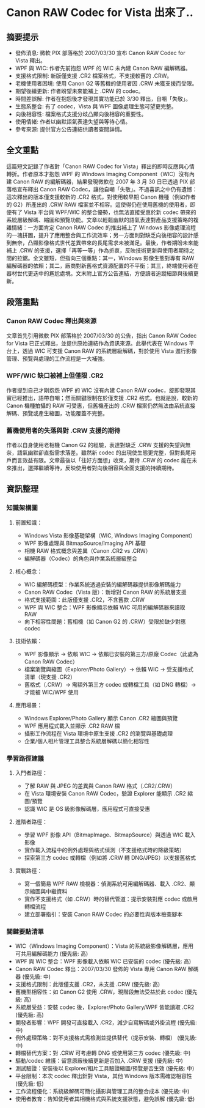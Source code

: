 # Canon RAW Codec for Vista 出來了..

## 摘要提示
- 發佈消息: 微軟 PIX 部落格於 2007/03/30 宣布 Canon RAW Codec for Vista 釋出。
- WPF 與 WIC: 作者先前抱怨 WPF 的 WIC 未內建 Canon RAW 編解碼器。
- 支援格式限制: 新版僅支援 .CR2 檔案格式，不支援較舊的 .CRW。
- 老機使用者困境: 使用 Canon G2 等舊機的使用者因 .CRW 未獲支援而受限。
- 期望後續更新: 作者盼望未來能補上 .CRW 的 codec。
- 時間差誤解: 作者在抱怨後才發現其實功能已於 3/30 釋出，自嘲「失敬」。
- 生態系整合: 有了 codec，Vista 與 WPF 圖像處理生態可望更完整。
- 向後相容性: 檔案格式支援分歧凸顯向後相容的重要性。
- 使用情緒: 作者以幽默語氣表達失望與等待心情。
- 參考來源: 提供官方公告連結供讀者查閱詳情。

## 全文重點
這篇短文記錄了作者對「Canon RAW Codec for Vista」釋出的即時反應與心情轉折。作者原本才抱怨 WPF 的 Windows Imaging Component（WIC）沒有內建 Canon RAW 的編解碼器，結果發現微軟在 2007 年 3 月 30 日已透過 PIX 部落格宣布釋出 Canon RAW Codec，讓他自嘲「失敬」。不過喜訊之中仍有遺憾：這次釋出的版本僅支援較新的 .CR2 格式，對使用較早期 Canon 機種（例如作者的 G2）所產出的 .CRW RAW 檔案並不相容。這使得仍在使用舊機的使用者，即便有了 Vista 平台與 WPF/WIC 的整合優勢，也無法直接受惠於新 codec 帶來的系統層級解碼、縮圖和預覽功能。文章以輕鬆幽默的語氣表達對產品支援策略的複雜情緒：一方面肯定 Canon RAW Codec 的推出補上了 Windows 影像處理流程的一塊拼圖，提升了應用整合與工作流效率；另一方面則對缺乏向後相容的設計感到無奈，凸顯影像格式世代差異帶來的長尾需求未被滿足。最後，作者期盼未來能補上 .CRW 的支援，選擇「再等一等」作為折衷，反映技術更新與使用者期待之間的拉鋸。全文雖短，但指向三個重點：其一，Windows 影像生態對專有 RAW 編解碼器的依賴；其二，廠商對新舊格式資源配置的不平衡；其三，終端使用者在器材世代更迭中的尷尬處境。文末附上官方公告連結，方便讀者追蹤細節與後續更新。

## 段落重點
### Canon RAW Codec 釋出與來源
文章首先引用微軟 PIX 部落格於 2007/03/30 的公告，指出 Canon RAW Codec for Vista 已正式釋出，並提供原始連結作為資訊來源。此舉代表在 Windows 平台上，透過 WIC 可支援 Canon RAW 的系統層級解碼，對於使用 Vista 進行影像管理、預覽與處理的工作流程是一大補強。

### WPF/WIC 缺口被補上但僅限 .CR2
作者提到自己才剛抱怨 WPF 的 WIC 沒有內建 Canon RAW codec，旋即發現其實已經推出，語帶自嘲；然而關鍵限制在於僅支援 .CR2 格式。也就是說，較新的 Canon 機種拍攝的 RAW 可受惠，但舊機產出的 .CRW 檔案仍然無法由系統直接解碼、預覽或產生縮圖，功能覆蓋不完整。

### 舊機使用者的失落與對 .CRW 支援的期待
作者以自身使用老相機 Canon G2 的經驗，表達對缺乏 .CRW 支援的失望與無奈，語氣幽默卻直指需求落差。雖然新 codec 的出現使生態更完整，但對長尾用戶而言效益有限。文章最後以「往好方面想」收束，期待 .CRW 的 codec 能在未來推出，選擇繼續等待，反映使用者對向後相容與全面支援的持續期待。

## 資訊整理

### 知識架構圖
1. 前置知識：
   - Windows Vista 影像基礎架構（WIC, Windows Imaging Component）
   - WPF 影像處理與 BitmapSource/Imaging API 基礎
   - 相機 RAW 格式概念與差異（Canon .CR2 vs .CRW）
   - 編解碼器（Codec）的角色與作業系統層級整合

2. 核心概念：
   - WIC 編解碼模型：作業系統透過安裝的編解碼器提供影像解碼能力
   - Canon RAW Codec（Vista 版）：新增對 Canon RAW 的系統層支援
   - 格式支援範圍：此版僅支援 .CR2，不含舊款 .CRW
   - WPF 與 WIC 整合：WPF 影像顯示依賴 WIC 可用的編解碼器來讀取 RAW
   - 向下相容性問題：舊相機（如 Canon G2 的 .CRW）受限於缺少對應 codec

3. 技術依賴：
   - WPF 影像顯示 → 依賴 WIC → 依賴已安裝的第三方/原廠 Codec（此處為 Canon RAW Codec）
   - 檔案瀏覽與縮圖（Explorer/Photo Gallery）→ 依賴 WIC → 受支援格式清單（現支援 .CR2）
   - 舊格式（.CRW）→ 需額外第三方 codec 或轉檔工具（如 DNG 轉檔）→ 才能被 WIC/WPF 使用

4. 應用場景：
   - Windows Explorer/Photo Gallery 顯示 Canon .CR2 縮圖與預覽
   - WPF 應用程式載入並顯示 .CR2 RAW 檔
   - 攝影工作流程在 Vista 環境中原生支援 .CR2 的瀏覽與基礎處理
   - 企業/個人相片管理工具整合系統層解碼以簡化相容性

### 學習路徑建議
1. 入門者路徑：
   - 了解 RAW 與 JPEG 的差異與 Canon RAW 格式（.CR2/.CRW）
   - 在 Vista 環境安裝 Canon RAW Codec，驗證 Explorer 能顯示 .CR2 縮圖/預覽
   - 認識 WIC 是 OS 級影像解碼層，應用程式可直接受惠

2. 進階者路徑：
   - 學習 WPF 影像 API（BitmapImage、BitmapSource）與透過 WIC 載入影像
   - 實作載入流程中的例外處理與格式偵測（不支援格式時的降級策略）
   - 探索第三方 codec 或轉檔（例如將 .CRW 轉 DNG/JPEG）以支援舊格式

3. 實戰路徑：
   - 寫一個簡易 WPF RAW 檢視器：偵測系統可用編解碼器、載入 .CR2、顯示縮圖與中繼資料
   - 實作不支援格式（如 .CRW）時的替代管道：提示安裝對應 codec 或啟用轉檔流程
   - 建立部署指引：安裝 Canon RAW Codec 的必要性與版本檢查腳本

### 關鍵要點清單
- WIC（Windows Imaging Component）：Vista 的系統級影像解碼層，應用可共用編解碼能力 (優先級: 高)
- WPF 與 WIC 整合：WPF 影像載入依賴 WIC 已安裝的 codec (優先級: 高)
- Canon RAW Codec 釋出：2007/03/30 發佈的 Vista 專用 Canon RAW 解碼器 (優先級: 中)
- 支援格式限制：此版僅支援 .CR2，未支援 .CRW (優先級: 高)
- 舊機型相容性：如 Canon G2 使用 .CRW，現階段無法受益於此 codec (優先級: 高)
- 系統層受益：安裝 codec 後，Explorer/Photo Gallery/WPF 皆能讀取 .CR2 (優先級: 高)
- 開發者影響：WPF 開發可直接載入 .CR2，減少自寫解碼或外掛流程 (優先級: 中)
- 例外處理策略：對不支援格式需檢測並提供替代（提示安裝、轉檔） (優先級: 中)
- 轉檔替代方案：對 .CRW 可考慮轉 DNG 或使用第三方 codec (優先級: 中)
- 驅動/codec 維護：留意原廠後續更新是否加入 .CRW 支援 (優先級: 中)
- 測試驗證：安裝後以 Explorer/相片工具驗證縮圖/預覽是否生效 (優先級: 中)
- 平台限制：本次 codec 釋出針對 Vista，其他 Windows 版本需確認相容性 (優先級: 低)
- 工作流程優化：系統級解碼可簡化攝影與管理工具的整合成本 (優先級: 中)
- 使用者教育：告知使用者其相機格式與系統支援狀態，避免誤解 (優先級: 低)
